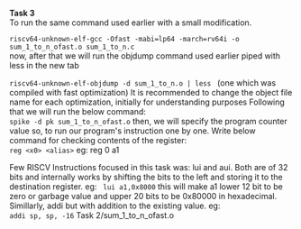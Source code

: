 **Task 3**  
To run the same command used earlier with a small modification. 

`riscv64-unknown-elf-gcc -Ofast -mabi=lp64 -march=rv64i -o sum_1_to_n_ofast.o sum_1_to_n.c`  
now, after that we will run the objdump command used earlier piped with less in the new tab

`riscv64-unknown-elf-objdump -d sum_1_to_n.o | less ` (one which was compiled with fast optimization) It is recommended to change the object file name for each optimization, initially for understanding purposes
Following that we will run the below command:  
`spike -d pk sum_1_to_n_ofast.o`
then, we will specify the program counter value so, to run our program's instruction one by one.
Write below command for checking contents of the register:  
`reg <x0> <alias>`
eg: reg 0 a1 

Few RISCV Instructions focused in this task was:
lui and aui.
Both are of 32 bits and internally works by shifting the bits to the left and storing it to the destination register.
eg:
` lui a1,0x8000`
this will make a1 lower 12 bit to be zero or garbage value and upper 20 bits to be 0x80000 in hexadecimal. Simillarly, addi but with addition to the existing value.
eg:  
`addi sp, sp, -16`
Task 2/sum_1_to_n_ofast.o
